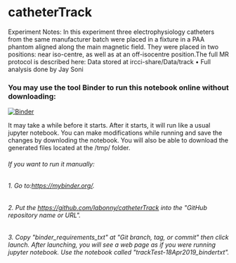 # catheterTrack

Experiment Notes:
In this experiment three electrophysiology catheters from the same manufacturer batch were placed in a fixture in a PAA phantom aligned along the main magnetic field. They were placed in two positions: near iso-centre, as well as at an off-isocentre position.The full MR protocol is described here: Data stored at ircci-share/Data/track • Full analysis done by Jay Soni

### You may use the tool Binder to run this notebook online without downloading:

[![Binder](https://mybinder.org/badge_logo.svg)](https://mybinder.org/v2/gh/labonny/catheterTrack/binder_requirements_txt)

It may take a while before it starts. After it starts, it will run like a usual jupyter notebook. You can make modifications while running and save the changes by downloding the notebook. You will also be able to download the generated files located at the /tmp/ folder.  



###### If you want to run it manually:
###### 1. Go to:https://mybinder.org/.
###### 2. Put the https://github.com/labonny/catheterTrack into the "GitHub repository name or URL".
###### 3. Copy "binder_requirements_txt" at "Git branch, tag, or commit" then click launch. After launching, you will see a web page as if you were running jupyter notebook. Use the notebook called "trackTest-18Apr2019_bindertxt".
